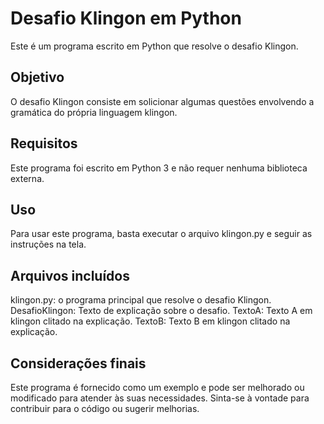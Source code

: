 # Desafio Klingon em Python
Este é um programa escrito em Python que resolve o desafio Klingon.

## Objetivo
O desafio Klingon consiste em solicionar algumas questões envolvendo a gramática do própria linguagem klingon.

## Requisitos
Este programa foi escrito em Python 3 e não requer nenhuma biblioteca externa.

## Uso
Para usar este programa, basta executar o arquivo klingon.py e seguir as instruções na tela.

## Arquivos incluídos
klingon.py: o programa principal que resolve o desafio Klingon.
DesafioKlingon: Texto de explicação sobre o desafio.
TextoA: Texto A em klingon clitado na explicação.
TextoB: Texto B em klingon clitado na explicação.

## Considerações finais
Este programa é fornecido como um exemplo e pode ser melhorado ou modificado para atender às suas necessidades. Sinta-se à vontade para contribuir para o código ou sugerir melhorias.
